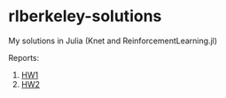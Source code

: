 # rlberkeley-solutions
My solutions in Julia (Knet and ReinforcementLearning.jl)

Reports:
1. [HW1](https://github.com/ozanarkancan/rlberkeley-solutions/blob/master/hw1/report/Report-HW1.ipynb)
1. [HW2](https://github.com/ozanarkancan/rlberkeley-solutions/blob/master/hw2/report/HW2.pdf)
